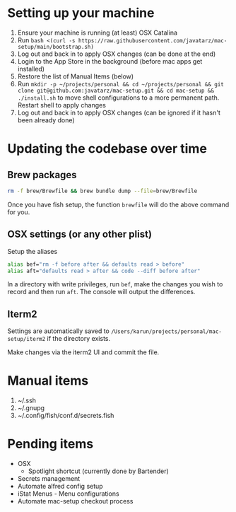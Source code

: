 # Setting up your machine

1. Ensure your machine is running (at least) OSX Catalina
1. Run `bash <(curl -s https://raw.githubusercontent.com/javatarz/mac-setup/main/bootstrap.sh)`
1. Log out and back in to apply OSX changes (can be done at the end)
1. Login to the App Store in the background (before mac apps get installed)
1. Restore the list of Manual Items (below)
1. Run `mkdir -p ~/projects/personal && cd ~/projects/personal && git clone git@github.com:javatarz/mac-setup.git && cd mac-setup && ./install.sh` to move shell configurations to a more permanent path. Restart shell to apply changes
1. Log out and back in to apply OSX changes (can be ignored if it hasn't been already done)

# Updating the codebase over time

## Brew packages
```bash
rm -f brew/Brewfile && brew bundle dump --file=brew/Brewfile
```

Once you have fish setup, the function `brewfile` will do the above command for you.

## OSX settings (or any other plist)
Setup the aliases
```bash
alias bef="rm -f before after && defaults read > before"
alias aft="defaults read > after && code --diff before after"
```

In a directory with write privileges, run `bef`, make the changes you wish to record and then run `aft`. The console will output the differences.

## Iterm2
Settings are automatically saved to `/Users/karun/projects/personal/mac-setup/iterm2` if the directory exists.

Make changes via the iterm2 UI and commit the file.

# Manual items

1. ~/.ssh
1. ~/.gnupg
1. ~/.config/fish/conf.d/secrets.fish

# Pending items

* OSX
    * Spotlight shortcut (currently done by Bartender)
* Secrets management
* Automate alfred config setup
* iStat Menus - Menu configurations
* Automate mac-setup checkout process
